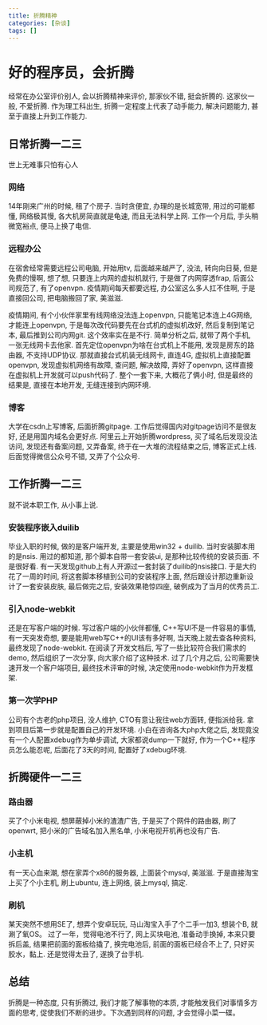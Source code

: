 ```yaml
---
title: 折腾精神
categories: [杂谈]
tags: []
---
```

# 好的程序员，会折腾
经常在办公室评价别人, 会以折腾精神来评价, 那家伙不错, 挺会折腾的. 这家伙一般, 不爱折腾. 作为理工科出生, 折腾一定程度上代表了动手能力, 解决问题能力, 甚至于直接上升到工作能力.

## 日常折腾一二三
世上无难事只怕有心人

### 网络
14年刚来广州的时候, 租了个房子. 当时贪便宜, 办理的是长城宽带, 用过的可能都懂, 网络极其慢, 各大机房简直就是龟速, 而且无法科学上网. 工作一个月后, 手头稍微宽裕点, 便马上换了电信.

### 远程办公
在宿舍经常需要远程公司电脑, 开始用tv, 后面越来越严了, 没法, 转向向日葵, 但是免费的慢啊, 想了想, 只要连上内网的虚拟机就行, 于是做了内网穿透frap, 后面公司规范了, 有了openvpn. 疫情期间每天都要远程, 办公室这么多人扛不住啊, 于是直接回公司, 把电脑搬回了家, 美滋滋.

疫情期间, 有个小伙伴家里有线网络没法连上openvpn, 只能笔记本连上4G网络, 才能连上openvpn, 于是每次改代码要先在台式机的虚拟机改好, 然后复制到笔记本, 最后推到公司内网git. 这个效率实在是不行. 简单分析之后, 就带了两个手机, 一张无线网卡去他家. 首先定位openvpn为啥在台式机上不能用, 发现是房东的路由器, 不支持UDP协议. 那就直接台式机装无线网卡, 直连4G, 虚拟机上直接配置openvpn, 发现虚拟机网络有故障, 查问题, 解决故障, 弄好了openvpn, 这样直接在虚拟机上开发就可以push代码了. 整个一套下来, 大概花了俩小时, 但是最终的结果是, 直接在本地开发, 无缝连接到内网环境.

### 博客
大学在csdn上写博客, 后面折腾gitpage. 工作后觉得国内对gitpage访问不是很友好, 还是用国内域名会更好点. 阿里云上开始折腾wordpress, 买了域名后发现没法访问, 发现还有备案问题, 又弄备案, 终于在一大堆的流程结束之后, 博客正式上线. 后面觉得微信公众号不错, 又弄了个公众号.



## 工作折腾一二三
就不说本职工作, 从小事上说.

### 安装程序嵌入duilib
毕业入职的时候, 做的是客户端开发, 主要是使用win32 + duilib. 当时安装脚本用的是nsis. 用过的都知道, 那个脚本自带一套安装ui, 是那种比较传统的安装页面. 不是很好看. 有一天发现github上有人开源过一套封装了duilib的nsis接口. 于是大约花了一周的时间, 将这套脚本移植到公司的安装程序上面, 然后跟设计那边重新设计了一套安装皮肤, 最后做完之后, 安装效果艳惊四座, 破例成为了当月的优秀员工.

### 引入node-webkit
还是在写客户端的时候. 写过客户端的小伙伴都懂, C++写UI不是一件容易的事情, 有一天突发奇想, 要是能用web写C++的UI该有多好啊, 当天晚上就去查各种资料, 最终发现了node-webkit. 在阅读了开发文档后, 写了一些比较符合我们需求的demo, 然后组织了一次分享, 向大家介绍了这种技术. 过了几个月之后, 公司需要快速开发一个客户端项目, 最终技术评审的时候, 决定使用node-webkit作为开发框架.

### 第一次学PHP
公司有个古老的php项目, 没人维护, CTO有意让我往web方面转, 便指派给我. 拿到项目后第一步就是配置自己的开发环境. 小白在咨询各大php大佬之后, 发现竟没有一个人配置xdebug作为单步调试, 大家都说dump一下就好, 作为一个C++程序员怎么能忍呢, 后面花了3天的时间, 配置好了xdebug环境.

## 折腾硬件一二三

### 路由器
买了个小米电视, 想屏蔽掉小米的渣渣广告, 于是买了个网件的路由器, 刷了openwrt, 把小米的广告域名加入黑名单, 小米电视开机再也没有广告.

### 小主机
有一天心血来潮, 想在家弄个x86的服务器, 上面装个mysql, 美滋滋. 于是直接淘宝上买了个小主机, 刷上ubuntu, 连上网络, 装上mysql, 搞定.

### 刷机
某天突然不想用SE了, 想弄个安卓玩玩, 马山淘宝入手了个二手一加3, 想装个B, 就涮了氧OS。 过了一年，觉得电池不行了, 网上买块电池, 准备动手换掉, 本来只要拆后盖, 结果把前面的面板给撬了, 换完电池后, 前面的面板已经合不上了, 只好买胶水，黏上. 还是觉得太丑了, 遂换了台手机.


## 总结
折腾是一种态度, 只有折腾过, 我们才能了解事物的本质, 才能触发我们对事情多方面的思考, 促使我们不断的进步。下次遇到同样的问题, 才会觉得小菜一碟。





